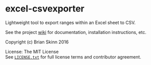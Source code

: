 # excel-csvexporter
Lightweight tool to export ranges within an Excel sheet to CSV.

See the project [wiki](https://github.com/bskinn/excel-csvexporter/wiki) for documentation, installation instructions, etc.

Copyright (c) Brian Skinn 2016

License: The MIT License  
See [`LICENSE.txt`](https://github.com/bskinn/excel-csvexporter/blob/master/LICENSE.txt) for full license terms and contributor agreement.
